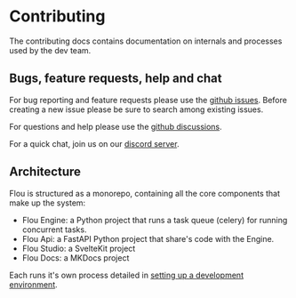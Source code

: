 # Contributing

The contributing docs contains documentation on internals and processes used by
the dev team.

## Bugs, feature requests, help and chat

For bug reporting and feature requests please use the [github
issues](https://github.com/flou-ai/flou-private/issues). Before creating a new
issue please be sure to search among existing issues.

For questions and help please use the [github
discussions](https://github.com/flou-ai/flou-private/discussions).

For a quick chat, join us on our [discord
server](https://discord.gg/STB6RRraVr).

## Architecture

Flou is structured as a monorepo, containing all the core components that make
up the system:

- Flou Engine: a Python project that runs a task queue (celery) for running
  concurrent tasks.
- Flou Api: a FastAPI Python project that share's code with the Engine.
- Flou Studio: a SvelteKit project
- Flou Docs: a MKDocs project

Each runs it's own process detailed in [setting up a development
environment](dev-environment.md).
